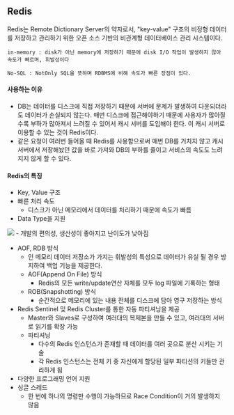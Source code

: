 ## Redis

Redis는 Remote Dictionary Server의 약자로서, "key-value" 구조의 비정형 데이터를 저장하고 관리하기 위한 오픈 소스 기반의 비관계형 데이터베이스 관리 시스템이다.

`in-memory
: disk가 아닌 memory에 저장하기 때문에 disk I/O 작업이 발생하지 않아 속도가 빠르며, 휘발성이다`

`No-SQL
: NotOnly SQL을 뜻하며 RDBMS에 비해 속도가 빠른 장점이 있다.`

#### 사용하는 이유

- DB는 데이터를 디스크에 직접 저장하기 때문에 서버에 문제가 발생하여 다운되더라도 데이터가 손실되지 않는다.
매번 디스크에 접근해야하기 때문에 사용자가 많아질 수록 부하가 많아져서 느려질 수 있어서 캐시 서버를 도입해야 한다.
이 캐시 서버로 이용할 수 있는 것이 Redis이다.
- 같은 요청이 여러번 들어올 때 Redis를 사용함으로써
매번 DB를 거치지 않고 캐시 서버에서 저장해놨던 값을 바로 가져와
DB의 부하를 줄이고 서비스의 속도도 느려지지 않게 할 수 있다.

#### Redis의 특징

- Key, Value 구조
- 빠른 처리 속도
    - 디스크가 아닌 메모리에서 데이터를 처리하기 때문에 속도가 빠름
- Data Type을 지원

![](https://miro.medium.com/max/700/1*tMiZs3RCrmxLGiFZgWRP6g.png
)
    - 개발의 편의성, 생산성이 좋아지고 난이도가 낮아짐
- AOF, RDB 방식
    - 인 메모리 데이터 저장소가 가지는 휘발성의 특성으로 데이터가 유실 될 경우 방지하여 백업 기능을 제공한다.
    - AOF(Append On File) 방식
        - Redis의 모든 write/update연산 자체를 모두 log 파일에 기록하는 형태
    - ROB(Snapshotting) 방식
        - 순간적으로 메모리에 있는 내용 전체를 디스크에 담아 영구 저장하는 방식
- Redis Sentinel 및 Redis Cluster를 통한 자동 파티셔닝을 제공
    - Master와 Slaves로 구성하여 여러대의 복제본을 만들 수 있고, 여러대의 서버로 읽기를 확장 가능
    - 파티셔닝
        - 다수의 Redis 인스턴스가 존재할 때 데이터를 여러 곳으로 분산 시키는 기술
        - 각 Redis 인스턴스는 전체 키 중 자신에게 할당된 일부 파티션의 키들만 관리하게 됨
- 다양한 프로그래밍 언어 지원
- 싱글 스레드
    - 한 번에 하나의 명령만 수행이 가능하므로 Race Condition이 거의 발생하지 않음
    
